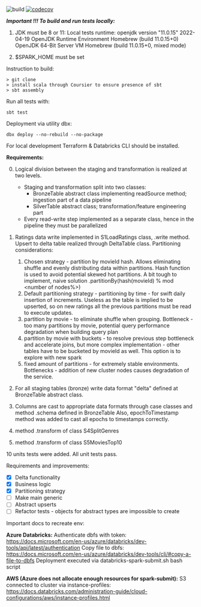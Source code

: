![build](https://github.com/lastseenjustnow/movie-lens-databricks/actions/workflows/scala.yml/badge.svg)
[![codecov](https://codecov.io/gh/lastseenjustnow/movie-lens-databricks/branch/master/graph/badge.svg)](https://codecov.io/gh/lastseenjustnow/movie-lens-databricks)

***Important !!! To build and run tests locally:***

1. JDK must be 8 or 11:
   Local tests runtime:
   openjdk version "11.0.15" 2022-04-19 OpenJDK Runtime Environment Homebrew (build 11.0.15+0)
   OpenJDK 64-Bit Server VM Homebrew (build 11.0.15+0, mixed mode)

2. $SPARK_HOME must be set

Instruction to build:

```
> git clone
> install scala through Coursier to ensure presence of sbt
> sbt assembly
```

Run all tests with:

```
sbt test
```

Deployment via utility dbx:

```
dbx deploy --no-rebuild --no-package
```

For local development Terraform & Databricks CLI should be installed.

**Requirements:**

0. Logical division between the staging and transformation is realized at two levels.

    - Staging and transformation split into two classes:
        - BronzeTable abstract class implementing readSource method; ingestion part of a data pipeline
        - SilverTable abstract class; transformation/feature engineering part
    - Every read-write step implemented as a separate class, hence in the pipeline they must be parallelized

1. Ratings data write implemented in S1LoadRatings class, .write method. Upsert to delta table realized through
   DeltaTable class. Partitioning considerations:
    1. Chosen strategy - partition by movieId hash. Allows eliminating shuffle and evenly distributing data within
       partitions. Hash function is used to avoid potential skewed hot partitions. A bit tough to implement, naive
       solution .partitionBy(hash(movieId) % mod <number of nodes%>)
    2. Default partitioning strategy - partitioning by time - for swift daily insertion of increments. Useless as the
       table is implied to be upserted, so on new ratings all the previous partitions must be read to execute updates.
    3. partition by movie - to eliminate shuffle when grouping. Bottleneck - too many partitions by movie, potential
       query performance degradation when building query plan
    4. partition by movie with buckets - to resolve previous step bottleneck and accelerate joins, but more complex
       implementation - other tables have to be bucketed by movieId as well. This option is to explore with new spark
    5. fixed amount of partitions - for extremely stable environments. Bottlenecks - addition of new cluster nodes
       causes degradation of the service.

2. For all staging tables (bronze) write data format "delta" defined at BronzeTable abstract class.
3. Columns are cast to appropriate data formats through case classes and method .schema defined in BronzeTable Also,
   epochToTimestamp method was added to cast all epochs to timestamps correctly.

4. method .transform of class S4SplitGenres
5. method .transform of class S5MoviesTop10

10 units tests were added. All unit tests pass.


Requirements and improvements:

- [x] Delta functionality
- [x] Business logic
- [x] Partitioning strategy
- [ ] Make main generic
- [ ] Abstract upserts
- [ ] Refactor tests - objects for abstract types are impossible to create

Important docs to recreate env:  

**Azure Databricks:**
Authenticate dbfs with token: https://docs.microsoft.com/en-us/azure/databricks/dev-tools/api/latest/authentication
Copy file to dbfs: https://docs.microsoft.com/en-us/azure/databricks/dev-tools/cli/#copy-a-file-to-dbfs
Deployment executed via databricks-spark-submit.sh bash script

**AWS (Azure does not allocate enough resources for spark-submit):**
S3 connected to cluster via instance-profiles:
https://docs.databricks.com/administration-guide/cloud-configurations/aws/instance-profiles.html